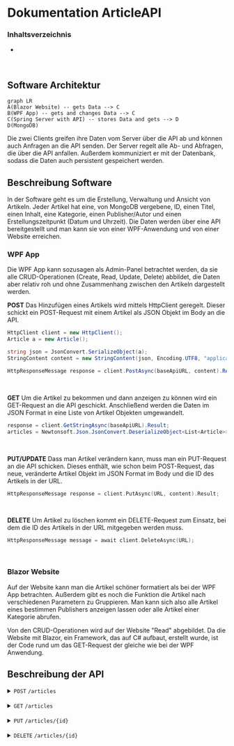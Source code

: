 # Dokumentation ArticleAPI
### Inhaltsverzeichnis
*
<br>

## Software Architektur
```mermaid
graph LR
A(Blazor Website) -- gets Data --> C
B(WPF App) -- gets and changes Data --> C
C(Spring Server with API) -- stores Data and gets --> D
D(MongoDB)
```
Die zwei Clients greifen ihre Daten vom Server über die API ab und können auch Anfragen an die API senden. Der Server regelt alle Ab- und Abfragen, die über die API anfallen. Außerdem kommuniziert er mit der Datenbank, sodass die Daten auch persistent gespeichert werden.
<br>
## Beschreibung Software
In der Software geht es um die Erstellung, Verwaltung und Ansicht von Artikeln. Jeder Artikel hat eine, von MongoDB vergebene, ID, einen Titel, einen Inhalt, eine Kategorie, einen Publisher/Autor und einen Erstellungszeitpunkt (Datum und Uhrzeit). Die Daten werden über eine API bereitgestellt und man kann sie von einer WPF-Anwendung und von einer Website erreichen. 
<br>

### WPF App
Die WPF App kann sozusagen als Admin-Panel betrachtet werden, da sie alle CRUD-Operationen (Create, Read, Update, Delete) abbildet, die Daten aber relativ roh und ohne Zusammenhang zwischen den Artikeln dargestellt werden. 
<br>

**POST**
Das Hinzufügen eines Artikels wird mittels HttpClient geregelt. Dieser schickt ein POST-Request mit einem Artikel als JSON Objekt im Body an die API. 
```c#
HttpClient client = new HttpClient();
Article a = new Article();

string json = JsonConvert.SerializeObject(a);
StringContent content = new StringContent(json, Encoding.UTF8, "application/json");

HttpResponseMessage response = client.PostAsync(baseApiURL, content).Result;
```
<br>

**GET** 
Um die Artikel zu bekommen und dann anzeigen zu können wird ein GET-Request an die API geschickt. Anschließend werden die Daten im JSON Format in eine Liste von Artikel Objekten umgewandelt.
```c#
response = client.GetStringAsync(baseApiURL).Result;
articles = Newtonsoft.Json.JsonConvert.DeserializeObject<List<Article>>(response);
```
<br>

**PUT/UPDATE**
Dass man Artikel verändern kann, muss man ein PUT-Request an die API schicken. Dieses enthält, wie schon beim POST-Request, das neue, veränderte Artikel Objekt im JSON Format im Body und die ID des Artikels in der URL. 
```c
HttpResponseMessage response = client.PutAsync(URL, content).Result;
```
<br>

**DELETE**
Um Artikel zu löschen kommt ein DELETE-Request zum Einsatz, bei dem die ID des Artikels in der URL mitgegeben werden muss. 
```c
HttpResponseMessage message = await client.DeleteAsync(URL);
```
<br>

### Blazor Website
Auf der Website kann man die Artikel schöner formatiert als bei der WPF App betrachten. Außerdem gibt es noch die Funktion die Artikel nach verschiedenen Parametern zu Gruppieren. Man kann sich also alle Artikel eines bestimmen Publishers anzeigen lassen oder alle Artikel einer Kategorie abrufen. 

Von den CRUD-Operationen wird auf der Website "Read" abgebildet. Da die Website mit Blazor, ein Framework, das auf C# aufbaut, erstellt wurde, ist der Code rund um das GET-Request der gleiche wie bei der WPF Anwendung. 
<br>
## Beschreibung der API

<details>
 <summary><code>POST</code> <code><b></b></code> <code>/articles</code></summary>

##### Parameters

> no Parameters

<br>

##### RequestBody (required)
```yaml
{
"title":  "titleneu",
"content":  "content1",
"publisher":  "Anonymous",
"category":  "natur"
}
```
<br>

##### Responses

> http code | response|
> -|-
> `200`        | `Configuration created successfully`
> `400`        | `{"code":"400","message":"Bad Request"}` 
</details>
<br>

<details>
 <summary><code>GET</code> <code><b></b></code> <code>/articles</code></summary>

##### Parameters

> no Parameters

<br>

##### RequestBody
>None

<br>

##### Responses

> http code | response|
> -|-
> `200`        | `Successful Operation`
> `400`        | `{"code":"400","message":"Bad Request"}` 
> `404`        | `Not found`
</details>
<br>

<details>
 <summary><code>PUT</code> <code><b></b></code> <code>/articles/{id}</code></summary>

##### Parameters

> no Parameters

<br>

##### RequestBody (required)
```yaml
{
"id": "64666ae5d0ee1801cb2260ed"
"title":  "titleneu",
"content":  "content1",
"publisher":  "Anonymous",
"category":  "natur"
}
```
<br>

##### Responses

> http code | response|
> -|-
> `200`        | `Configuration created successfully`
> `400`        | `{"code":"400","message":"Bad Request"}` 
> `404`        | `Not found` 
</details>
<br>
<details>
  <summary><code>DELETE</code> <code>/articles/{id}</code></summary>

##### Parameters

> no Parameters

<br>

##### RequestBody
> None
> 
<br>

##### Responses

> http code | response|
> -|-
> `400`        | `{"code":"400","message":"Bad Request"}` 
> `404`        | `Not Found`
</details>
